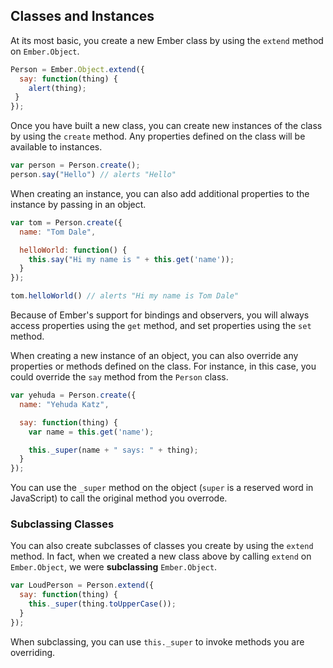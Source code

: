 ## Classes and Instances

At its most basic, you create a new Ember class by using the
`extend` method on `Ember.Object`.

```javascript
Person = Ember.Object.extend({
  say: function(thing) {
    alert(thing);
 }
});
```

Once you have built a new class, you can create new instances of the
class by using the `create` method. Any properties defined on the
class will be available to instances.

```javascript
var person = Person.create();
person.say("Hello") // alerts "Hello"
```

When creating an instance, you can also add additional properties to the
instance by passing in an object.

```javascript
var tom = Person.create({
  name: "Tom Dale",

  helloWorld: function() {
    this.say("Hi my name is " + this.get('name'));
  }
});

tom.helloWorld() // alerts "Hi my name is Tom Dale"
```

Because of Ember's support for bindings and observers, you will always
access properties using the `get` method, and set properties using the
`set` method.

When creating a new instance of an object, you can also override any
properties or methods defined on the class. For instance, in this case,
you could override the `say` method from the `Person` class.

```javascript
var yehuda = Person.create({
  name: "Yehuda Katz",

  say: function(thing) {
    var name = this.get('name');

    this._super(name + " says: " + thing);
  }
});
```

You can use the `_super` method on the object (`super` is a reserved
word in JavaScript) to call the original method you overrode.

### Subclassing Classes

You can also create subclasses of classes you create by using the
`extend` method. In fact, when we created a new class above by calling
`extend` on `Ember.Object`, we were **subclassing** `Ember.Object`.

```javascript
var LoudPerson = Person.extend({
  say: function(thing) {
    this._super(thing.toUpperCase());
  }
});
```

When subclassing, you can use `this._super` to invoke methods you are
overriding.
